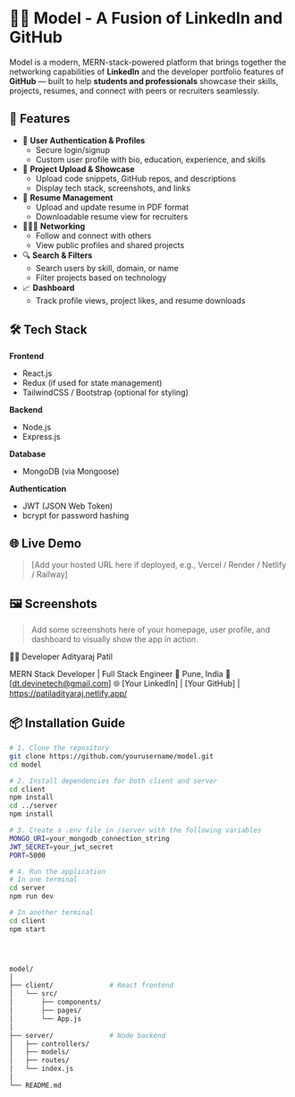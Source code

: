 # 🔗📂 Model - A Fusion of LinkedIn and GitHub

Model is a modern, MERN-stack-powered platform that brings together the networking capabilities of **LinkedIn** and the developer portfolio features of **GitHub** — built to help **students and professionals** showcase their skills, projects, resumes, and connect with peers or recruiters seamlessly.

## 🚀 Features

- 👤 **User Authentication & Profiles**
  - Secure login/signup
  - Custom user profile with bio, education, experience, and skills
- 📁 **Project Upload & Showcase**
  - Upload code snippets, GitHub repos, and descriptions
  - Display tech stack, screenshots, and links
- 📄 **Resume Management**
  - Upload and update resume in PDF format
  - Downloadable resume view for recruiters
- 🧑‍🤝‍🧑 **Networking**
  - Follow and connect with others
  - View public profiles and shared projects
- 🔍 **Search & Filters**
  - Search users by skill, domain, or name
  - Filter projects based on technology
- 📈 **Dashboard**
  - Track profile views, project likes, and resume downloads

## 🛠️ Tech Stack

**Frontend**
- React.js
- Redux (if used for state management)
- TailwindCSS / Bootstrap (optional for styling)

**Backend**
- Node.js
- Express.js

**Database**
- MongoDB (via Mongoose)

**Authentication**
- JWT (JSON Web Token)
- bcrypt for password hashing

## 🌐 Live Demo

> [Add your hosted URL here if deployed, e.g., Vercel / Render / Netlify / Railway]

## 🖼️ Screenshots

> Add some screenshots here of your homepage, user profile, and dashboard to visually show the app in action.


👨‍💻 Developer
Adityaraj Patil

MERN Stack Developer | Full Stack Engineer
📍 Pune, India
📧 [dt.devinetech@gmail.com]
🌐 [Your LinkedIn] | [Your GitHub] | https://patiladityaraj.netlify.app/




## 📦 Installation Guide

```bash
# 1. Clone the repository
git clone https://github.com/yourusername/model.git
cd model

# 2. Install dependencies for both client and server
cd client
npm install
cd ../server
npm install

# 3. Create a .env file in /server with the following variables
MONGO_URI=your_mongodb_connection_string
JWT_SECRET=your_jwt_secret
PORT=5000

# 4. Run the application
# In one terminal
cd server
npm run dev

# In another terminal
cd client
npm start




model/
│
├── client/              # React frontend
│   └── src/
│       ├── components/
│       ├── pages/
│       └── App.js
│
├── server/              # Node backend
│   ├── controllers/
│   ├── models/
│   ├── routes/
│   └── index.js
│
└── README.md




